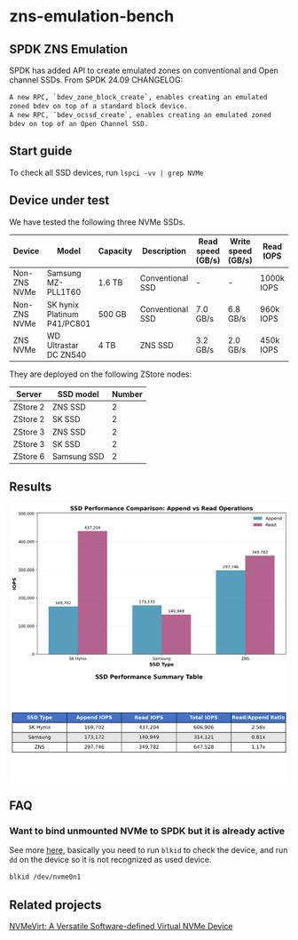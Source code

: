 # zns-emulation-bench

## SPDK ZNS Emulation

SPDK has added API to create emulated zones on conventional and Open
channel SSDs. From SPDK 24.09 CHANGELOG:
```
A new RPC, `bdev_zone_block_create`, enables creating an emulated zoned bdev on top of a standard block device.
A new RPC, `bdev_ocssd_create`, enables creating an emulated zoned bdev on top of an Open Channel SSD.
```



## Start guide

To check all SSD devices, run `lspci -vv | grep NVMe`


## Device under test

We have tested the following three NVMe SSDs.

| Device | Model | Capacity | Description | Read speed (GB/s) | Write speed (GB/s) | Read IOPS | Write IOPS |
|--------|-------|----------|-------------| ----------|-------------|----|---------- |
| Non-ZNS NVMe | Samsung MZ-PLL1T60 | 1.6 TB | Conventional SSD | - | - | 1000k IOPS | 140k IOPS |
| Non-ZNS NVMe | SK hynix Platinum P41/PC801 | 500 GB | Conventional SSD | 7.0 GB/s | 6.8 GB/s | 960k IOPS | 1000k IOPS |
| ZNS NVMe | WD Ultrastar DC ZN540 | 4 TB | ZNS SSD | 3.2 GB/s | 2.0 GB/s | 450k IOPS | 180k IOPS |

They are deployed on the following ZStore nodes:

| Server | SSD model | Number |
|--------|-----------|--------|
| ZStore 2 | ZNS SSD| 2 |
| ZStore 2 | SK SSD| 2 |
| ZStore 3 | ZNS SSD| 2 |
| ZStore 3 | SK SSD| 2 |
| ZStore 6 | Samsung SSD | 2 |


## Results


![SSD Performance Comparison: Append vs Read Operations](graphs/1_grouped_bar_chart.png)
![SSD Performance Summary Table](graphs/6_summary_table.png)


## FAQ

### Want to bind unmounted NVMe to SPDK but it is already active
See more [here](https://github.com/spdk/spdk/issues/3186), basically you need
to run `blkid` to check the device, and run `dd` on the device so it is not recognized as used device.

```bash
blkid /dev/nvme0n1
```


## Related projects

[NVMeVirt: A Versatile Software-defined Virtual NVMe Device](https://www.usenix.org/conference/fast23/presentation/kim-sang-hoon)
